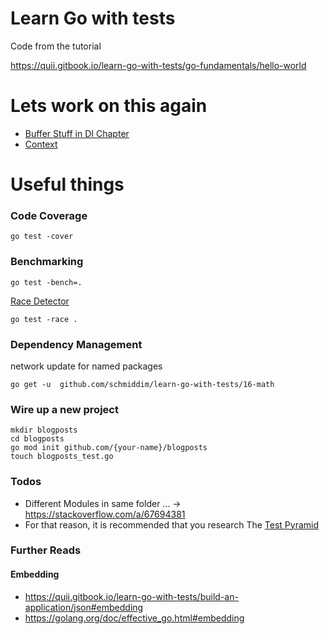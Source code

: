 # Learn Go with tests

Code from the tutorial

https://quii.gitbook.io/learn-go-with-tests/go-fundamentals/hello-world


# Lets work on this again
- [Buffer Stuff in DI Chapter](https://quii.gitbook.io/learn-go-with-tests/go-fundamentals/dependency-injection#write-the-minimal-amount-of-code-for-the-test-to-run-and-check-the-failing-test-output)
- [Context](https://quii.gitbook.io/learn-go-with-tests/go-fundamentals/context) 
# Useful things

### Code Coverage

```
go test -cover
```

### Benchmarking
```
go test -bench=. 
```
[Race Detector](https://go.dev/blog/race-detector)
```
go test -race . 
```


### Dependency Management
network update for named packages
```
go get -u  github.com/schmiddim/learn-go-with-tests/16-math 
```


### Wire up a new project
```
mkdir blogposts
cd blogposts
go mod init github.com/{your-name}/blogposts
touch blogposts_test.go
```


### Todos
- Different Modules in same folder ... -> https://stackoverflow.com/a/67694381
- For that reason, it is recommended that you research The [Test Pyramid](https://quii.gitbook.io/learn-go-with-tests/build-an-application/http-server#integration-tests)
### Further Reads
#### Embedding
- https://quii.gitbook.io/learn-go-with-tests/build-an-application/json#embedding
- https://golang.org/doc/effective_go.html#embedding 
